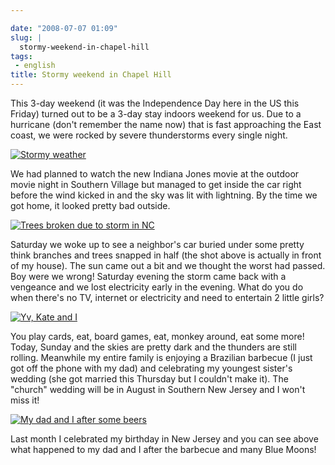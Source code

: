 ```yaml
---

date: "2008-07-07 01:09"
slug: |
  stormy-weekend-in-chapel-hill
tags:
 - english
title: Stormy weekend in Chapel Hill
---
```


This 3-day weekend (it was the Independence Day here in the US this
Friday) turned out to be a 3-day stay indoors weekend for us. Due to a
hurricane (don't remember the name now) that is fast approaching the
East coast, we were rocked by severe thunderstorms every single night.

[![Stormy
weather](http://farm4.static.flickr.com/3041/2643617617_8a99cd71a6.jpg)](http://www.flickr.com/photos/ogmaciel/2643617617/)

We had planned to watch the new Indiana Jones movie at the outdoor movie
night in Southern Village but managed to get inside the car right before
the wind kicked in and the sky was lit with lightning. By the time we
got home, it looked pretty bad outside.

[![Trees broken due to storm in
NC](http://farm4.static.flickr.com/3170/2644059880_13f0b1686c.jpg)](http://www.flickr.com/photos/ogmaciel/2644059880/)

Saturday we woke up to see a neighbor's car buried under some pretty
think branches and trees snapped in half (the shot above is actually in
front of my house). The sun came out a bit and we thought the worst had
passed. Boy were we wrong! Saturday evening the storm came back with a
vengeance and we lost electricity early in the evening. What do you do
when there's no TV, internet or electricity and need to entertain 2
little girls?

[![Yv, Kate and
I](http://farm4.static.flickr.com/3070/2643238003_de51d6f13d.jpg)](http://www.flickr.com/photos/ogmaciel/2643238003/)

You play cards, eat, board games, eat, monkey around, eat some more!
Today, Sunday and the skies are pretty dark and the thunders are still
rolling. Meanwhile my entire family is enjoying a Brazilian barbecue (I
just got off the phone with my dad) and celebrating my youngest sister's
wedding (she got married this Thursday but I couldn't make it). The
"church" wedding will be in August in Southern New Jersey and I won't
miss it!

[![My dad and I after some
beers](http://farm4.static.flickr.com/3107/2644052466_e40251a7ea.jpg)](http://www.flickr.com/photos/ogmaciel/2644052466/)

Last month I celebrated my birthday in New Jersey and you can see above
what happened to my dad and I after the barbecue and many Blue Moons!
